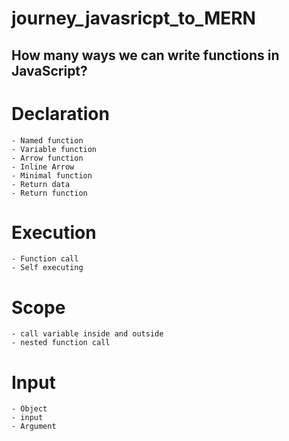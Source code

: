 # journey_javasricpt_to_MERN

## How many ways we can write functions in JavaScript?

  # Declaration
    - Named function
    - Variable function
    - Arrow function
    - Inline Arrow
    - Minimal function
    - Return data
    - Return function

  # Execution
    - Function call
    - Self executing

  # Scope
    - call variable inside and outside
    - nested function call
    
  # Input
    - Object
    - input
    - Argument